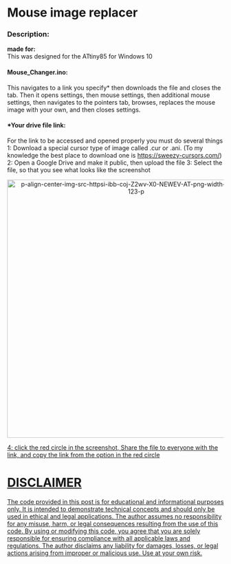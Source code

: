 # Mouse image replacer

### Description:

**made for:**<br>
This was designed for the ATtiny85 for Windows 10<br>

#### Mouse_Changer.ino:<br>
This navigates to a link you specify* then downloads the file and closes the tab. Then it opens settings, then mouse settings, then additional mouse settings, then navigates to the pointers tab, browses, replaces the mouse image with your own, and then closes settings.<br>

#### *Your drive file link:<br>
For the link to be accessed and opened properly you must do several things
1: Download a special cursor type of image called .cur or .ani. (To my knowledge the best place to download one is https://sweezy-cursors.com/)
2: Open a Google Drive and make it public, then upload the file
3: Select the file, so that you see what looks like the screenshot
<p align="center">
<a href="https://ibb.co/8D31kN3F"><img src="https://i.ibb.co/d098Zj9n/p-align-center-img-src-httpsi-ibb-coj-Z2wv-X0-NEWEV-AT-png-width-172-height-123-p.png" alt="p-align-center-img-src-httpsi-ibb-coj-Z2wv-X0-NEWEV-AT-png-width-172-height-123-p"  width="600">
</p>
4: click the red circle in the screenshot, Share the file to everyone with the link, and copy the link from the option in the red circle<br>

# DISCLAIMER
The code provided in this post is for educational and informational purposes only. It is intended to demonstrate technical concepts and should only be used in ethical and legal applications. The author assumes no responsibility for any misuse, harm, or legal consequences resulting from the use of this code. By using or modifying this code, you agree that you are solely responsible for ensuring compliance with all applicable laws and regulations. The author disclaims any liability for damages, losses, or legal actions arising from improper or malicious use. Use at your own risk.
